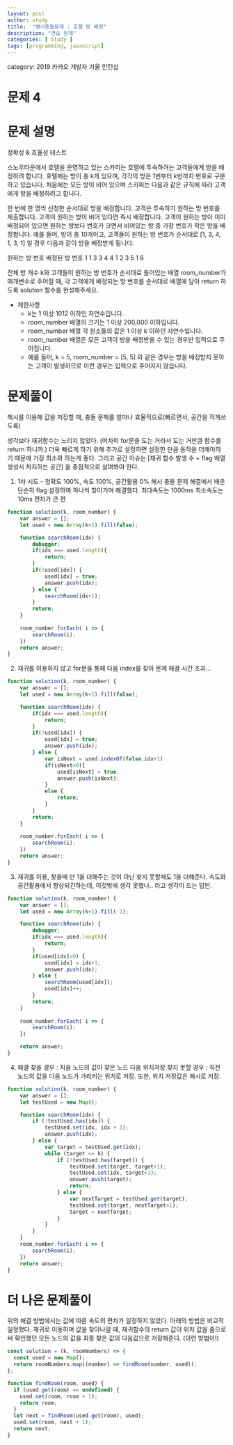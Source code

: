 ```yaml
---
layout: post
author: study
title:  "해시충돌문제 : 호텔 방 배정"
description: "연습 문제"
categories: [ Study ]
tags: [programming, javascript]
---
```

category: 2019 카카오 개발자 겨울 인턴십

# 문제 4

# 문제 설명

 정확성 & 효율성 테스트

  스노우타운에서 호텔을 운영하고 있는 스카피는 호텔에 투숙하려는 고객들에게 방을 배정하려 합니다. 호텔에는 방이 총 k개 있으며, 각각의 방은 1번부터 k번까지 번호로 구분하고 있습니다. 처음에는 모든 방이 비어 있으며 스카피는 다음과 같은 규칙에 따라 고객에게 방을 배정하려고 합니다.

  한 번에 한 명씩 신청한 순서대로 방을 배정합니다.
  고객은 투숙하기 원하는 방 번호를 제출합니다.
  고객이 원하는 방이 비어 있다면 즉시 배정합니다.
  고객이 원하는 방이 이미 배정되어 있으면 원하는 방보다 번호가 크면서 비어있는 방 중 가장 번호가 작은 방을 배정합니다.
  예를 들어, 방이 총 10개이고, 고객들이 원하는 방 번호가 순서대로 [1, 3, 4, 1, 3, 1] 일 경우 다음과 같이 방을 배정받게 됩니다.

  원하는 방 번호	배정된 방 번호
      1	1
      3	3
      4	4
      1	2
      3	5
      1	6
  
  전체 방 개수 k와 고객들이 원하는 방 번호가 순서대로 들어있는 배열 room_number가 매개변수로 주어질 때, 각 고객에게 배정되는 방 번호를 순서대로 배열에 담아 return 하도록 solution 함수를 완성해주세요.

  - 제한사항
    - k는 1 이상 1012 이하인 자연수입니다.
    - room_number 배열의 크기는 1 이상 200,000 이하입니다.
    - room_number 배열 각 원소들의 값은 1 이상 k 이하인 자연수입니다.
    - room_number 배열은 모든 고객이 방을 배정받을 수 있는 경우만 입력으로 주어집니다.
    - 예를 들어, k = 5, room_number = [5, 5] 와 같은 경우는 방을 배정받지 못하는 고객이 발생하므로 이런 경우는 입력으로 주어지지 않습니다.


# 문제풀이
  해시를 이용해 값을 저장할 때, 충돌 문제를 얼마나 효율적으로(빠르면서, 공간을 적게쓰도록)
  
  생각보다 재귀함수는 느리지 않았다. (어차피 for문을 도는 거라서 도는 거만큼 함수를 return 하니까.)
  더욱 빠르게 하기 위해 추가로 설정하면 설정한 만큼 동작을 더해야하기 때문에 가장 최소화 하는게 좋다.
  그리고 공간 이슈는 [재귀 함수 발생 수 + flag 배열 생성시 차지하는 공간] 을 중점적으로 살펴봐야 한다. 


  1. 1차 시도 - 정확도 100%, 속도 100%, 공간활용 0%
    해시 충돌 문제 해결에서 배운 단순히 flag 설정하여 하나씩 찾아가며 해결했다.
    최대속도는 1000ms 최소속도는 10ms 편차가 큰 편

```javascript
function solution(k, room_number) {
    var answer = [];
    let used = new Array(k+1).fill(false);

    function searchRoom(idx) {
        debugger;
        if(idx === used.length){
            return;
        }
        if(!used[idx]) {
            used[idx] = true;
            answer.push(idx);
        } else {
            searchRoom(idx+1);
        }
        return;
    }
    
    room_number.forEach( i => {
        searchRoom(i);
    })
    return answer;
}
```

2. 재귀를 이용하지 않고 for문을 통해 다음 index를 찾아 문제 해결 
   시간 초과... 

```javascript
function solution(k, room_number) {
    var answer = [];
    let used = new Array(k+1).fill(false);

    function searchRoom(idx) {
        if(idx === used.length){
            return;
        }
        if(!used[idx]) {
            used[idx] = true;
            answer.push(idx);
        } else {
            var isNext = used.indexOf(false,idx+1)
            if(isNext>0){
                used[isNext] = true;
                answer.push(isNext);
            }
            else {
                return;
            }
        }
        return;
    }
    
    room_number.forEach( i => {
        searchRoom(i);
    })
    return answer;
}
```

3. 재귀를 이용, 찾을때 만 1을 더해주는 것이 아닌 찾지 못할때도 1을 더해준다.
 속도와 공간활용에서 향상되긴하는데, 이것밖에 생각 못했나.. 라고 생각이 드는 답안.

```javascript
function solution(k, room_number) {
    var answer = [];
    let used = new Array(k+1).fill(-1);

    function searchRoom(idx) {
        debugger;
        if(idx === used.length){
            return;
        }
        if(used[idx]<0) {
            used[idx] = idx+1;
            answer.push(idx);
        } else {
            searchRoom(used[idx]);
            used[idx]++;
        }
        return;
    }
    
    room_number.forEach( i => {
        searchRoom(i);
    })

    return answer;
}
```

 4. 해결  찾을 경우 : 처음 노드의 값이 찾은 노드 다음 위치저장
          찾지 못할 경우 :  직전 노드의 값을 다음 노드가 가리키는 위치로 저장.
      또한, 위치 저장값은 해시로 저장.

```javascript
function solution(k, room_number) {
    var answer = [];
    let testUsed = new Map();

    function searchRoom(idx) {
        if (!testUsed.has(idx)) {
            testUsed.set(idx, idx + 1);
            answer.push(idx);
        } else {
            var target = testUsed.get(idx);
            while (target <= k) {
                if (!testUsed.has(target)) {
                    testUsed.set(target, target+1);
                    testUsed.set(idx, target+1);
                    answer.push(target);
                    return;
                } else {
                    var nextTarget = testUsed.get(target);
                    testUsed.set(target, nextTarget+1);
                    target = nextTarget;
                }
            }
        }
    }
    room_number.forEach( i => {
        searchRoom(i);
    })
    return answer;
}
```

# 더 나은 문제풀이
  위의 해결 방법에서는 값에 따른 속도의 편차가 일정하지 않았다. 아래의 방법은 비교적 일정했다.
  재귀로 이동하며 값을 찾아나갈 때, 재귀함수의 return 값이 위치 값을 줌으로써 확인했던 모든 노드의 값을 최종 찾은 값의 다음값으로 저장해준다. (이런 방법이!)

```javascript
const solution = (k, roomNumbers) => {
  const used = new Map();
  return roomNumbers.map((number) => findRoom(number, used));
};

function findRoom(room, used) {
  if (used.get(room) == undefined) {
    used.set(room, room + 1);
    return room;
  }
  let next = findRoom(used.get(room), used);
  used.set(room, next + 1);
  return next;
}
```